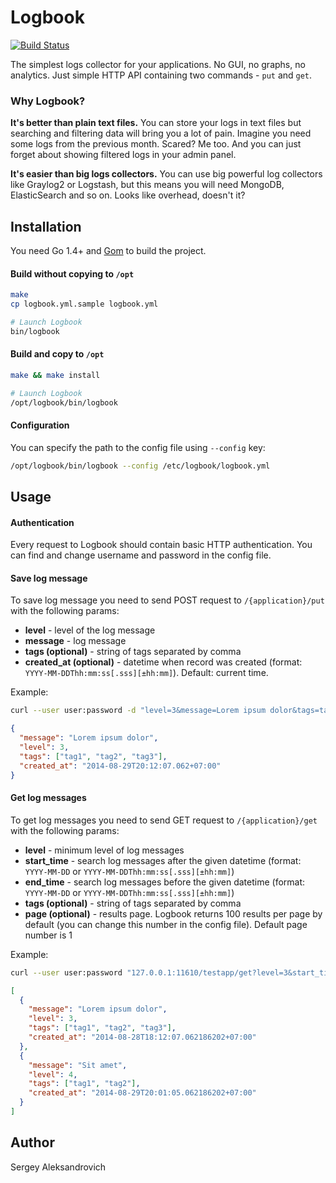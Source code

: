 # Logbook
[![Build Status](https://travis-ci.org/DarthSim/logbook.svg?branch=master)](https://travis-ci.org/DarthSim/logbook)

The simplest logs collector for your applications. No GUI, no graphs, no analytics. Just simple HTTP API containing two commands - `put` and `get`.

### Why Logbook?
__It's better than plain text files.__ You can store your logs in text files but searching and filtering data will bring you a lot of pain. Imagine you need some logs from the previous month. Scared? Me too. And you can just forget about showing filtered logs in your admin panel.

__It's easier than big logs collectors.__ You can use big powerful log collectors like Graylog2 or Logstash, but this means you will need MongoDB, ElasticSearch and so on. Looks like overhead, doesn't it?

## Installation
You need Go 1.4+ and [Gom](https://github.com/mattn/gom) to build the project.

#### Build without copying to `/opt`

```bash
make
cp logbook.yml.sample logbook.yml

# Launch Logbook
bin/logbook
```

#### Build and copy to `/opt`

```bash
make && make install

# Launch Logbook
/opt/logbook/bin/logbook
```

#### Configuration

You can specify the path to the config file using `--config` key:

```bash
/opt/logbook/bin/logbook --config /etc/logbook/logbook.yml
```

## Usage
#### Authentication
Every request to Logbook should contain basic HTTP authentication. You can find and change username and password in the config file.

#### Save log message
To save log message you need to send POST request to `/{application}/put` with the following params:

* __level__ - level of the log message
* __message__ - log message
* __tags (optional)__ - string of tags separated by comma
* __created_at (optional)__ - datetime when record was created (format: `YYYY-MM-DDThh:mm:ss[.sss][±hh:mm]`). Default: current time.

Example:

```bash
curl --user user:password -d "level=3&message=Lorem ipsum dolor&tags=tag1,tag2,tag3&created_at=2014-08-29T20:12:07.062+07:00" 127.0.0.1:11610/testapp/put
```

```json
{
  "message": "Lorem ipsum dolor",
  "level": 3,
  "tags": ["tag1", "tag2", "tag3"],
  "created_at": "2014-08-29T20:12:07.062+07:00"
}
```

#### Get log messages
To get log messages you need to send GET request to `/{application}/get` with the following params:

* __level__ - minimum level of log messages
* __start_time__ - search log messages after the given datetime (format: `YYYY-MM-DD` or `YYYY-MM-DDThh:mm:ss[.sss][±hh:mm]`)
* __end_time__ - search log messages before the given datetime (format: `YYYY-MM-DD` or `YYYY-MM-DDThh:mm:ss[.sss][±hh:mm]`)
* __tags (optional)__ - string of tags separated by comma
* __page (optional)__ - results page. Logbook returns 100 results per page by default (you can change this number in the config file). Default page number is 1

Example:

```bash
curl --user user:password "127.0.0.1:11610/testapp/get?level=3&start_time=2014-08-01&end_time=2014-08-31&tags=tag1,tag2"
```

```json
[
  {
    "message": "Lorem ipsum dolor",
    "level": 3,
    "tags": ["tag1", "tag2", "tag3"],
    "created_at": "2014-08-28T18:12:07.062186202+07:00"
  },
  {
    "message": "Sit amet",
    "level": 4,
    "tags": ["tag1", "tag2"],
    "created_at": "2014-08-29T20:01:05.062186202+07:00"
  }
]
```

## Author

Sergey Aleksandrovich
